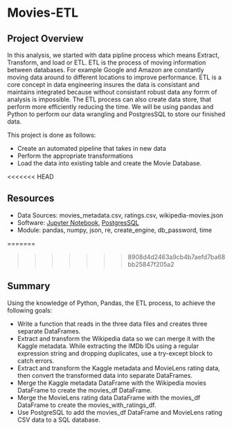 # Movies-ETL

## Project Overview
In this analysis, we started with data pipline process which means Extract, Transform, and load or ETL. ETL is the process of moving information between
databases. For example Google and Amazon are constantly moving data around to different locations to improve performance. ETL is a core concept in data engineering 
insures the data is consistant and maintains integrated because without consistant robust data any forrm of analysis is impossible.
The ETL process can also create data store, that perform more efficiently reducing the time. We will be using pandas and Python to perform our data wrangling 
and PostgresSQL to store our finished data. 

This project is done as follows:
   - Create an automated pipeline that takes in new data
   - Perform the appropriate transformations
   - Load the data into existing table and create the Movie Database. 

<<<<<<< HEAD


## Resources
- Data Sources: movies_metadata.csv, ratings.csv, wikipedia-movies.json
- Software: [Jupyter Notebook](https://www.anaconda.com/products/individual), [PostgresSQL](https://www.enterprisedb.com/downloads/postgres-postgresql-downloads)
- Module: pandas, numpy, json, re, create_engine, db_password, time  


=======
>>>>>>> 8908d4d2463a9cb4b7aefd7ba68bb25847f205a2
## Summary

Using the knowledge of Python, Pandas, the ETL process, to achieve the following goals: 
- Write a function that reads in the three data files and creates three separate DataFrames.
- Extract and transform the Wikipedia data so we can merge it with the Kaggle metadata. While extracting the IMDb IDs using a regular expression string and dropping duplicates,   use a try-except block to catch errors.
- Extract and transform the Kaggle metadata and MovieLens rating data, then convert the transformed data into separate DataFrames. 
- Merge the Kaggle metadata DataFrame with the Wikipedia movies DataFrame to create the movies_df DataFrame. 
- Merge the MovieLens rating data DataFrame with the movies_df DataFrame to create the movies_with_ratings_df.
- Use PostgreSQL to add the movies_df DataFrame and MovieLens rating CSV data to a SQL database.

